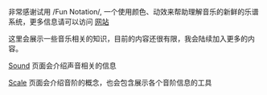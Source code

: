非常感谢试用 /Fun Notation/, 一个使用颜色、动效来帮助理解音乐的新鲜的乐谱系统，更多信息请可以访问 [网站](https://www.notation.fun)

这里会展示一些音乐相关的知识，目前的内容还很有限，我会陆续加入更多的内容。

[Sound](:kb:sound) 页面会介绍声音相关的信息

[Scale](:kb:scale) 页面会介绍音阶的概念，也会包含展示各个音阶信息的工具